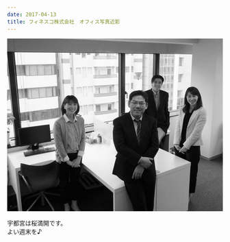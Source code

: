 ```yaml
---
date: 2017-04-13
title: フィネスコ株式会社　オフィス写真近影
---
```




![画像](/images/uploads/20170428finesco.jpg)

  
​宇都宮は桜満開です。  
よい週末を♪